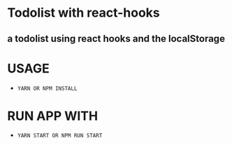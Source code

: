 # Todolist with react-hooks

## a todolist using react hooks and the localStorage

# USAGE

* `YARN OR NPM INSTALL`
# RUN APP WITH
* `YARN START OR NPM RUN START`

